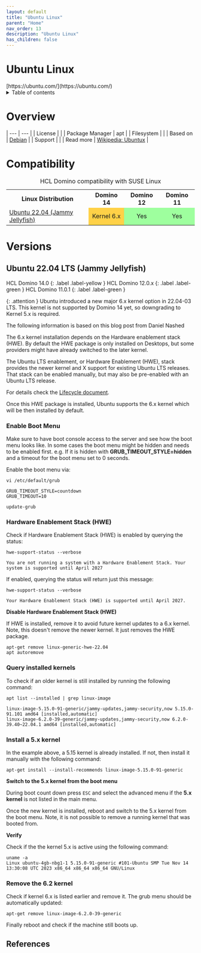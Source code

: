 ```yaml
---
layout: default
title: "Ubuntu Linux"
parent: "Home"
nav_order: 13
description: "Ubuntu Linux"
has_children: false
---
```


<h1>Ubuntu Linux</h1>
[https://ubuntu.com/](https://ubuntu.com/)

<details close markdown="block">
  <summary>
    Table of contents
  </summary>
  {: .text-delta }
1. TOC
{:toc}
</details>

# Overview

| --- | --- |
| License         |    |
| Package Manager | apt |
| Filesystem      |  |
| Based on        | [Debian](debian.md)  |
| Support         |    |
| Read more       | [Wikipedia: Ubuntux](https://en.wikipedia.org/wiki/Ubuntu) |

# Compatibility

<table>
  <caption>HCL Domino compatibility with SUSE Linux</caption>
  <tbody>
    <tr>
      <th>Linux Distribution</th>
      <th>Domino 14</th>
      <th>Domino 12</th>
      <th>Domino 11</th>
    </tr>
    <tr>
      <td><a href="#ubuntu-2204-lts-jammy-jellyfish">Ubuntu 22.04 (Jammy Jellyfish)</a></td>
      <td style="background:#FFD147;text-align:center;" >Kernel 6.x</td>
      <td style="background:#9EFF9E;text-align:center;" >Yes</td>
      <td style="background:#9EFF9E;text-align:center;" >Yes</td>
    </tr>
  </tbody>
</table>


# Versions

## Ubuntu 22.04 LTS (Jammy Jellyfish)

HCL Domino 14.0
{: .label .label-yellow }
HCL Domino 12.0.x
{: .label .label-green }
HCL Domino 11.0.1
{: .label .label-green }

{: .attention }
Ubuntu introduced a new major 6.x kernel option in 22.04-03 LTS. This kernel is not supported by Domino 14 yet, so downgrading to Kernel 5.x is required.

The following information is based on this blog post from Daniel Nashed

The 6.x kernel installation depends on the Hardware enablement stack (HWE).
By default the HWE package is only installed on Desktops, but some providers might have already switched to the later kernel.

The Ubuntu LTS enablement, or Hardware Enablement (HWE), stack provides the newer kernel and X support for existing Ubuntu LTS releases. That stack can be enabled manually, but may also be pre-enabled with an Ubuntu LTS release.

For details check the [Lifecycle document](https://ubuntu.com/kernel/lifecycle).

Once this HWE package is installed, Ubuntu supports the 6.x kernel which will be then installed by default.

### Enable Boot Menu

Make sure to have boot console access to the server and see how the boot menu looks like. In some cases the boot menu might be hidden and needs to be enabled first. e.g. If it is hidden with **GRUB_TIMEOUT_STYLE=hidden** and a timeout for the boot menu set to 0 seconds. 

Enable the boot menu via:

```
vi /etc/default/grub

GRUB_TIMEOUT_STYLE=countdown
GRUB_TIMEOUT=10

update-grub
```


### Hardware Enablement Stack (HWE)

Check if Hardware Enablement Stack (HWE) is enabled by querying the status:

```
hwe-support-status --verbose

You are not running a system with a Hardware Enablement Stack. Your system is supported until April 2027
```

If enabled, querying the status will return just this message:
```
hwe-support-status --verbose

Your Hardware Enablement Stack (HWE) is supported until April 2027.
```

**Disable Hardware Enablement Stack (HWE)**

If HWE is installed, remove it to avoid future kernel updates to a 6.x kernel.
Note, this doesn't remove the newer kernel. It just removes the HWE package.

```
apt-get remove linux-generic-hwe-22.04
apt autoremove
```

### Query installed kernels

To check if an older kernel is still installed by running the following command:

```
apt list --installed | grep linux-image

linux-image-5.15.0-91-generic/jammy-updates,jammy-security,now 5.15.0-91.101 amd64 [installed,automatic]
linux-image-6.2.0-39-generic/jammy-updates,jammy-security,now 6.2.0-39.40~22.04.1 amd64 [installed,automatic]
```

### Install a 5.x kernel

In the example above, a 5.15 kernel is already installed.
If not, then install it manually with the following command:

```
apt-get install --install-recommends linux-image-5.15.0-91-generic
```

**Switch to the 5.x kernel from the boot menu**

During boot count down press `ESC` and select the advanced menu if the **5.x kernel** is not listed in the main menu.

Once the new kernel is installed, reboot and switch to the 5.x kernel from the boot menu. Note, it is not possible to remove a running kernel that was booted from.

**Verify**

Check if the the kernel 5.x is active using the following command:

```
uname -a
Linux ubuntu-4gb-nbg1-1 5.15.0-91-generic #101-Ubuntu SMP Tue Nov 14 13:30:08 UTC 2023 x86_64 x86_64 x86_64 GNU/Linux
```

### Remove the 6.2 kernel

Check if kernel 6.x is listed earlier and remove it. The grub menu should be automatically updated:

```
apt-get remove linux-image-6.2.0-39-generic
```

Finally reboot and check if the machine still boots up.


## References
